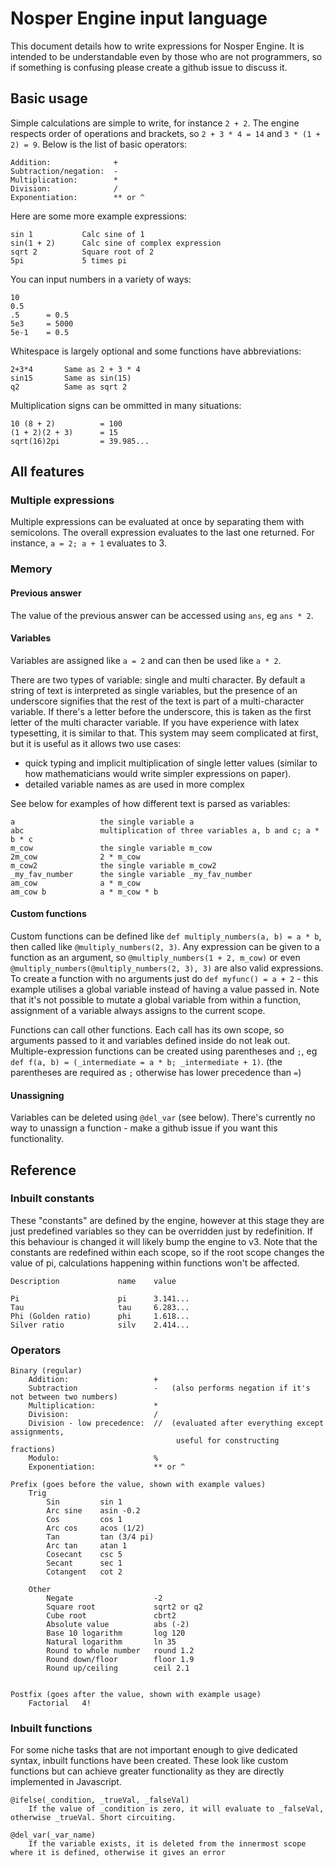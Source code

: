 # Nosper Engine input language

This document details how to write expressions for Nosper Engine. It is intended to be understandable even by those who are not programmers, so if something is confusing please create a github issue to discuss it.

## Basic usage

Simple calculations are simple to write, for instance `2 + 2`. The engine respects order of operations and brackets, so `2 + 3 * 4 = 14` and `3 * (1 + 2) = 9`. Below is the list of basic operators: 
```
Addition:              +
Subtraction/negation:  -
Multiplication:        *
Division:              /
Exponentiation:        ** or ^
```

Here are some more example expressions:
```
sin 1           Calc sine of 1
sin(1 + 2)      Calc sine of complex expression
sqrt 2          Square root of 2
5pi             5 times pi
```

You can input numbers in a variety of ways:
```
10
0.5
.5      = 0.5
5e3     = 5000
5e-1    = 0.5
```

Whitespace is largely optional and some functions have abbreviations:
```
2+3*4       Same as 2 + 3 * 4
sin15       Same as sin(15)
q2          Same as sqrt 2
```

Multiplication signs can be ommitted in many situations:
```
10 (8 + 2)          = 100
(1 + 2)(2 + 3)      = 15
sqrt(16)2pi         = 39.985...
```

## All features

### Multiple expressions

Multiple expressions can be evaluated at once by separating them with semicolons. The overall expression evaluates to the last one returned. For instance, `a = 2; a + 1` evaluates to 3.

### Memory

#### Previous answer

The value of the previous answer can be accessed using `ans`, eg `ans * 2`.

#### Variables

Variables are assigned like `a = 2` and can then be used like `a * 2`.

There are two types of variable: single and multi character. By default a string of text is interpreted as single variables, but the presence of an underscore signifies that the rest of the text is part of a multi-character variable. If there's a letter before the underscore, this is taken as the first letter of the multi character variable. If you have experience with latex typesetting, it is similar to that. This system may seem complicated at first, but it is useful as it allows two use cases:
- quick typing and implicit multiplication of single letter values (similar to how mathematicians would write simpler expressions on paper).
- detailed variable names as are used in more complex 

See below for examples of how different text is parsed as variables:
```
a                   the single variable a
abc                 multiplication of three variables a, b and c; a * b * c
m_cow               the single variable m_cow
2m_cow              2 * m_cow
m_cow2              the single variable m_cow2
_my_fav_number      the single variable _my_fav_number
am_cow              a * m_cow
am_cow b            a * m_cow * b
```

#### Custom functions

Custom functions can be defined like `def multiply_numbers(a, b) = a * b`, then called like `@multiply_numbers(2, 3)`. Any expression can be given to a function as an argument, so `@multiply_numbers(1 + 2, m_cow)` or even `@multiply_numbers(@multiply_numbers(2, 3), 3)` are also valid expressions. To create a function with no arguments just do `def myfunc() = a + 2` - this example utilises a global variable instead of having a value passed in. Note that it's not possible to mutate a global variable from within a function, assignment of a variable always assigns to the current scope.

Functions can call other functions. Each call has its own scope, so arguments passed to it and variables defined inside do not leak out. Multiple-expression functions can be created using parentheses and `;`, eg `def f(a, b) = (_intermediate = a * b; _intermediate + 1)`. (the parentheses are required as `;` otherwise has lower precedence than `=`)

#### Unassigning

Variables can be deleted using `@del_var` (see below). There's currently no way to unassign a function - make a github issue if you want this functionality.

## Reference

### Inbuilt constants

These "constants" are defined by the engine, however at this stage they are just predefined variables so they can be overridden just by redefinition. If this behaviour is changed it will likely bump the engine to v3. Note that the constants are redefined within each scope, so if the root scope changes the value of pi, calculations happening within functions won't be affected.
```
Description             name    value

Pi                      pi      3.141...
Tau                     tau     6.283...
Phi (Golden ratio)      phi     1.618...
Silver ratio            silv    2.414...
```

### Operators

```
Binary (regular)
    Addition:                   +
    Subtraction                 -   (also performs negation if it's not between two numbers)
    Multiplication:             *
    Division:                   /
    Division - low precedence:  //  (evaluated after everything except assignments,
                                     useful for constructing fractions)
    Modulo:                     %
    Exponentiation:             ** or ^

Prefix (goes before the value, shown with example values)
    Trig
        Sin         sin 1
        Arc sine    asin -0.2
        Cos         cos 1
        Arc cos     acos (1/2)
        Tan         tan (3/4 pi)
        Arc tan     atan 1
        Cosecant    csc 5
        Secant      sec 1
        Cotangent   cot 2

    Other
        Negate                  -2
        Square root             sqrt2 or q2
        Cube root               cbrt2
        Absolute value          abs (-2)
        Base 10 logarithm       log 120
        Natural logarithm       ln 35
        Round to whole number   round 1.2
        Round down/floor        floor 1.9
        Round up/ceiling        ceil 2.1


Postfix (goes after the value, shown with example usage)
    Factorial   4!
```

### Inbuilt functions

For some niche tasks that are not important enough to give dedicated syntax, inbuilt functions have been created. These look like custom functions but can achieve greater functionality as they are directly implemented in Javascript.

```
@ifelse(_condition, _trueVal, _falseVal)
    If the value of _condition is zero, it will evaluate to _falseVal, otherwise _trueVal. Short circuiting.

@del_var(_var_name)
    If the variable exists, it is deleted from the innermost scope where it is defined, otherwise it gives an error
```